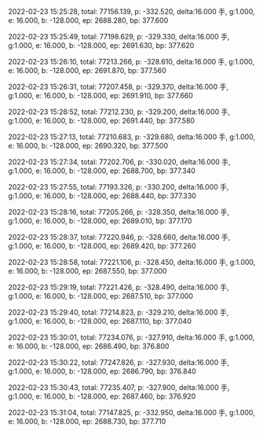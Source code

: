 2022-02-23 15:25:28, total: 77156.139, p: -332.520, delta:16.000 手, g:1.000, e: 16.000, b: -128.000, ep: 2688.280, bp: 377.600

2022-02-23 15:25:49, total: 77198.629, p: -329.330, delta:16.000 手, g:1.000, e: 16.000, b: -128.000, ep: 2691.630, bp: 377.620

2022-02-23 15:26:10, total: 77213.266, p: -328.610, delta:16.000 手, g:1.000, e: 16.000, b: -128.000, ep: 2691.870, bp: 377.560

2022-02-23 15:26:31, total: 77207.458, p: -329.370, delta:16.000 手, g:1.000, e: 16.000, b: -128.000, ep: 2691.910, bp: 377.660

2022-02-23 15:26:52, total: 77212.230, p: -329.200, delta:16.000 手, g:1.000, e: 16.000, b: -128.000, ep: 2691.440, bp: 377.580

2022-02-23 15:27:13, total: 77210.683, p: -329.680, delta:16.000 手, g:1.000, e: 16.000, b: -128.000, ep: 2690.320, bp: 377.500

2022-02-23 15:27:34, total: 77202.706, p: -330.020, delta:16.000 手, g:1.000, e: 16.000, b: -128.000, ep: 2688.700, bp: 377.340

2022-02-23 15:27:55, total: 77193.326, p: -330.200, delta:16.000 手, g:1.000, e: 16.000, b: -128.000, ep: 2688.440, bp: 377.330

2022-02-23 15:28:16, total: 77205.266, p: -328.350, delta:16.000 手, g:1.000, e: 16.000, b: -128.000, ep: 2689.010, bp: 377.170

2022-02-23 15:28:37, total: 77220.946, p: -328.660, delta:16.000 手, g:1.000, e: 16.000, b: -128.000, ep: 2689.420, bp: 377.260

2022-02-23 15:28:58, total: 77221.106, p: -328.450, delta:16.000 手, g:1.000, e: 16.000, b: -128.000, ep: 2687.550, bp: 377.000

2022-02-23 15:29:19, total: 77221.426, p: -328.490, delta:16.000 手, g:1.000, e: 16.000, b: -128.000, ep: 2687.510, bp: 377.000

2022-02-23 15:29:40, total: 77214.823, p: -329.210, delta:16.000 手, g:1.000, e: 16.000, b: -128.000, ep: 2687.110, bp: 377.040

2022-02-23 15:30:01, total: 77234.076, p: -327.910, delta:16.000 手, g:1.000, e: 16.000, b: -128.000, ep: 2686.490, bp: 376.800

2022-02-23 15:30:22, total: 77247.826, p: -327.930, delta:16.000 手, g:1.000, e: 16.000, b: -128.000, ep: 2686.790, bp: 376.840

2022-02-23 15:30:43, total: 77235.407, p: -327.900, delta:16.000 手, g:1.000, e: 16.000, b: -128.000, ep: 2687.460, bp: 376.920

2022-02-23 15:31:04, total: 77147.825, p: -332.950, delta:16.000 手, g:1.000, e: 16.000, b: -128.000, ep: 2688.730, bp: 377.710